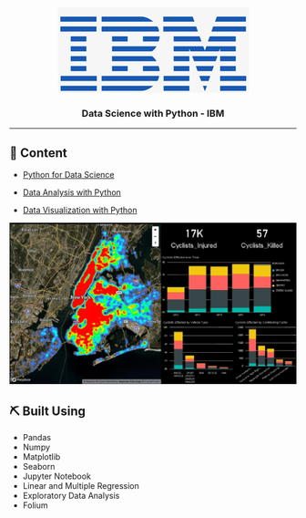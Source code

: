 <div align="center">

![img](img/ibm.png)

</div>


<h3 align="center">Data Science with Python - IBM</h3>


---

## 📝 Content

- [Python for Data Science](Data%20Visualization)

- [Data Analysis with Python]()

- [Data Visualization with Python]()

![img](img/analytics.jpg)

## ⛏️ Built Using <a name = "Studied using"></a>

- Pandas
- Numpy
- Matplotlib
- Seaborn
- Jupyter Notebook
- Linear and Multiple Regression
- Exploratory Data Analysis
- Folium